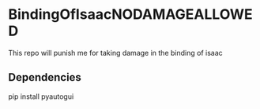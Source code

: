 # BindingOfIsaacNODAMAGEALLOWED

This repo will punish me for taking damage in the binding of isaac

## Dependencies

pip install pyautogui
